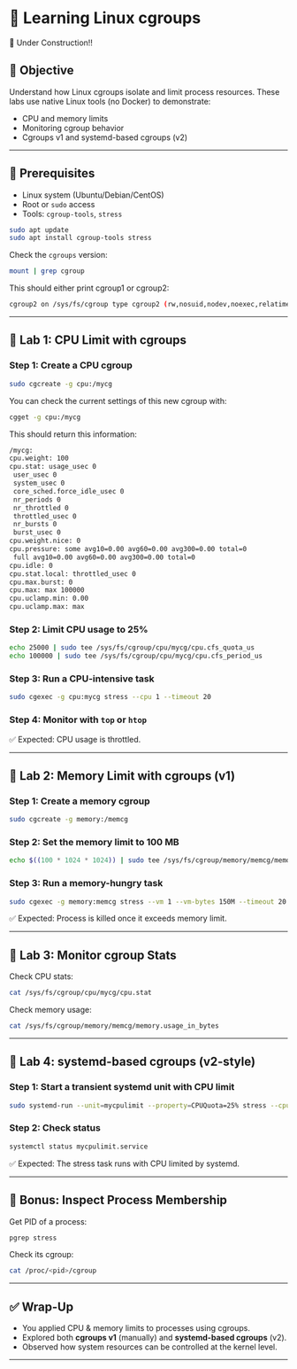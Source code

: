 # 🧪 Learning Linux cgroups

🚧 Under Construction!!

## 🎯 Objective

Understand how Linux cgroups isolate and limit process resources. These labs use native Linux tools (no Docker) to demonstrate:

- CPU and memory limits
- Monitoring cgroup behavior
- Cgroups v1 and systemd-based cgroups (v2)

---

## 🧰 Prerequisites

- Linux system (Ubuntu/Debian/CentOS)
- Root or `sudo` access
- Tools: `cgroup-tools`, `stress`

```bash
sudo apt update
sudo apt install cgroup-tools stress
```

Check the `cgroups` version:

```bash
mount | grep cgroup
```

This should either print cgroup1 or cgroup2:

```bash
cgroup2 on /sys/fs/cgroup type cgroup2 (rw,nosuid,nodev,noexec,relatime,nsdelegate,memory_recursiveprot)
```

---

## 🔹 Lab 1: CPU Limit with cgroups

### Step 1: Create a CPU cgroup

```bash
sudo cgcreate -g cpu:/mycg
```

You can check the current settings of this new cgroup with:

```bash
cgget -g cpu:/mycg
```

This should return this information:

```bash
/mycg:
cpu.weight: 100
cpu.stat: usage_usec 0
 user_usec 0
 system_usec 0
 core_sched.force_idle_usec 0
 nr_periods 0
 nr_throttled 0
 throttled_usec 0
 nr_bursts 0
 burst_usec 0
cpu.weight.nice: 0
cpu.pressure: some avg10=0.00 avg60=0.00 avg300=0.00 total=0
 full avg10=0.00 avg60=0.00 avg300=0.00 total=0
cpu.idle: 0
cpu.stat.local: throttled_usec 0
cpu.max.burst: 0
cpu.max: max 100000
cpu.uclamp.min: 0.00
cpu.uclamp.max: max
```

### Step 2: Limit CPU usage to 25%

```bash
echo 25000 | sudo tee /sys/fs/cgroup/cpu/mycg/cpu.cfs_quota_us
echo 100000 | sudo tee /sys/fs/cgroup/cpu/mycg/cpu.cfs_period_us
```

### Step 3: Run a CPU-intensive task

```bash
sudo cgexec -g cpu:mycg stress --cpu 1 --timeout 20
```

### Step 4: Monitor with `top` or `htop`

✅ Expected: CPU usage is throttled.

---

## 🔹 Lab 2: Memory Limit with cgroups (v1)

### Step 1: Create a memory cgroup

```bash
sudo cgcreate -g memory:/memcg
```

### Step 2: Set the memory limit to 100 MB

```bash
echo $((100 * 1024 * 1024)) | sudo tee /sys/fs/cgroup/memory/memcg/memory.limit_in_bytes
```

### Step 3: Run a memory-hungry task

```bash
sudo cgexec -g memory:memcg stress --vm 1 --vm-bytes 150M --timeout 20
```

✅ Expected: Process is killed once it exceeds memory limit.

---

## 🔹 Lab 3: Monitor cgroup Stats

Check CPU stats:

```bash
cat /sys/fs/cgroup/cpu/mycg/cpu.stat
```

Check memory usage:

```bash
cat /sys/fs/cgroup/memory/memcg/memory.usage_in_bytes
```

---

## 🔹 Lab 4: systemd-based cgroups (v2-style)

### Step 1: Start a transient systemd unit with CPU limit

```bash
sudo systemd-run --unit=mycpulimit --property=CPUQuota=25% stress --cpu 1 --timeout 20
```

### Step 2: Check status

```bash
systemctl status mycpulimit.service
```

✅ Expected: The stress task runs with CPU limited by systemd.

---

## 🔹 Bonus: Inspect Process Membership

Get PID of a process:

```bash
pgrep stress
```

Check its cgroup:

```bash
cat /proc/<pid>/cgroup
```

---

## ✅ Wrap-Up

- You applied CPU & memory limits to processes using cgroups.
- Explored both **cgroups v1** (manually) and **systemd-based cgroups** (v2).
- Observed how system resources can be controlled at the kernel level.

---
